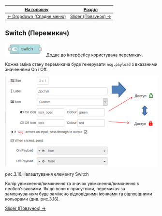 | [На головну](../)                        | [Розділ](README.md)               |
| ---------------------------------------- | --------------------------------- |
| [<- Dropdown (Спадне меню)](Dropdown.md) | [Slider (Повзунок) ->](Slider.md) |

## Switch (Перемикач)

![img](media/switch.png)Додає до інтерфейсу користувача перемикач. 

Кожна зміна стану перемикача буде генерувати `msg.payload` з вказаними значеннями On і Off.

![img](media/3_16.png)

рис.3.16.Налаштування елементу Switch

Колір увімкнення/вимкнення та значок увімкнення/вимкнення є необов'язковими. Якщо вони є присутніми, перемикач за замовчуванням буде замінено відповідними іконками та відповідними кольорами (див. рис.3.16).

[Slider (Повзунок) ->](Slider.md)